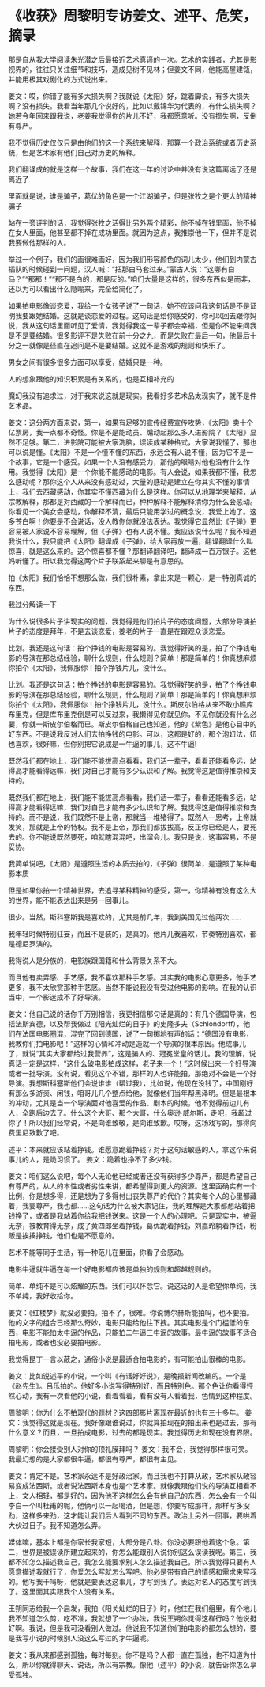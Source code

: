 # 《收获》周黎明专访姜文、述平、危笑，摘录

那是自从我大学阅读朱光潜之后最接近艺术真谛的一次。艺术的实践者，尤其是影视界的，往往只关注细节和技巧，造成见树不见林；但姜文不同，他能高屋建瓴，并能用极其戏剧化的方式说出来。

姜文：哎，你错了能有多大损失啊？我就说《太阳》好，跳着脚说，有多大损失啊？没有损失。我看当年那几个说好的，比如以戴锦华为代表的，有什么损失啊？她若今年回来跟我说，老姜我觉得你的片儿不好，我都愿意听。没有损失啊，反倒有尊严。

我不觉得历史仅仅只是由他们的这一个系统来解释，那算一个政治系统或者历史系统，但是艺术家有他们自己对历史的解释。

我们翻译成的就是这样一个故事，我们在这一年的讨论中并没有说这篇离远了还是离近了

里面就是说，谁是骗子，葛优的角色是一个江湖骗子，但是张牧之是个更大的精神骗子

站在一旁评判的话，我觉得张牧之活得比另外两个精彩，他不掉在钱里面，他不掉在女人里面，他甚至都不掉在成功里面。就因为这点，我推崇他一下，但并不是说我要做他那样的人。

举过一个例子，我们的画很难画好，因为我们形容颜色的词儿太少，他们到内蒙古插队的时候碰到一问题，汉人喊：“把那白马套过来。”蒙古人说：“这哪有白马？”“那那！”“那不是白的，那是灰的。”咱们大量是这样的，很多东西似是而非，还以为可以看出什么隐喻来，完全给简化了。

如果拍电影像谈恋爱，我给一个女孩子说了一句话，她不应该问我这句话是不是证明我要跟她结婚。这就是谈恋爱的过程。这句话是给你感受的，你可以回去跟你妈说，我从这句话里面听见了爱情，我觉得我这一辈子都会幸福，但是你不能来问我是不是要结婚。很多影评不是失败在前十分之九，而是失败在最后一句，他最后十分之一就像是径直在追问是不是要结婚。这就不是游戏的规则和快乐了。

男女之间有很多很多方面可以享受，结婚只是一种。

人的想象跟他的知识积累是有关系的，也是互相补充的

魔幻我没有追求过，对于我来说这就是现实。我看好多艺术品太现实了，就不是件艺术品。

姜文：这分两方面来说，第一，如果有足够的宣传经费宣传攻势，《太阳》卖十个亿票房，我一点都不奇怪。你是不是能动员、煽动起那么多人进影院？《太阳》显然不足够。第二，进影院可能被大家洗脑，误读成某种格式，大家说我懂了，那也可以说是懂。《太阳》不是一个懂不懂的东西，永远会有人说不懂，因为它不是一个故事，它是一个感受。如果一个人没有感受力，那他的眼睛对他也没有什么作用。我觉得《太阳》是一个你能不能感动的电影。有人会说，如果我都不懂，我怎么感动呢？那你这个人从来没有感动过，大量的感动是建立在你其实不懂的事情上，我们去西藏感动，你其实不懂西藏为什么是这样。你可以从地理学来解释，从宗教解释，那都是对西藏的一个解释而已，种种解释不能解释清你为什么会感动。你看见一个美女会感动，你解释不清，最后只能用学过的概念说，我爱上她了。这多苍白啊！你要是不会说话，没人教你你就没法表达。我觉得它显然比《子弹》更容易被人家说不容易理解，但《子弹》也有人说不懂。我应该说什么呢？我不知道我说什么，我只能把《太阳》翻译成《子弹》，给大家再放一遍，翻译翻译什么叫惊喜，就是这么来的。这个惊喜都不懂？那翻译翻译吧，翻译成一百万银子。这他妈听懂了。所以我觉得这两个片子联系起来聊是有意思的。

拍《太阳》我们恰恰不想那么做，我们很朴素，拿出来是一颗心，是一特别真诚的东西。

我过分解读一下

为什么说很多片子讲现实的问题，我觉得是他们拍片子的态度问题，大部分导演拍片子的态度是拜年，不是去谈恋爱，姜老的片子一直是在跟观众谈恋爱。

比划。我还是这句话：拍个挣钱的电影是容易的。我觉得好笑的是，拍了个挣钱电影的导演在那总结经验，聊什么规则，什么规则？简单！那是简单的！你真想麻烦你拍个《太阳》，我佩服你！拍个挣钱片儿，没什么。

比划。我还是这句话：拍个挣钱的电影是容易的。我觉得好笑的是，拍了个挣钱电影的导演在那总结经验，聊什么规则，什么规则？简单！那是简单的！你真想麻烦你拍个《太阳》，我佩服你！拍个挣钱片儿，没什么。斯皮尔伯格从来不敢小瞧库布里克，但是库布里克倒是可以反过来，我懒得见你就见你，不见你就没有什么必要，你就一斯皮尔伯格而已。斯皮尔伯格自己也知道，他的《紫色》是他心目中的好东西。不是说我反对人们去拍挣钱的电影。可以，这都是好的，那个泡妞法，妞也喜欢，很好嘛，但你别把它说成是一牛逼的事儿，这不牛逼!

既然我们都在地上，我们能不能拔高点看看，我们活一辈子，看看还能看多远，站得高才能看得远嘛，我们对自己才能有多少认识和了解。我觉得这是值得推崇和支持的。

既然我们都在地上，我们能不能拔高点看看，我们活一辈子，看看还能看多远，站得高才能看得远嘛，我们对自己才能有多少认识和了解。我觉得这是值得推崇和支持的。而不是说，我们既然不是上帝，那就当一堆猪得了。既然人一思考，上帝就发笑，那就是上帝的特权。我不是上帝，那我们都拔拔高，反正你已经是人，要死去的。你不能说既然要死，咱就瞎混混吧，出溜会儿。我只是说，这事容易，不是妥协。

我简单说吧，《太阳》是遵照生活的本质去拍的，《子弹》很简单，是遵照了某种电影本质

但是如果你拍一个精神世界，去追寻某种精神的感受，第一，你精神有没有这么大的世界，能不能表达出来是另一回事儿。

很少。当然，斯科塞斯我是喜欢的，尤其是前几年，我到美国见过他两次……

我年轻时候特别狂妄，而且不是装的，是真的。他片儿我喜欢，节奏特别喜欢，都是德尼罗演的。

我得说人是分族的，电影族跟国籍和什么背景关系不大。

而且他有卖弄感、手艺感，我不喜欢那种手艺感。其实我的电影心意更多，他手艺更多，我不太欣赏那种手艺感。当然不能说我没有受过他电影的影响。在我的认识当中，一个影迷成不了好导演。

姜文：他自己说的话你千万别相信，我更相信那句话是真的：有几个德国导演，包括法斯宾德，以及帮我做过《阳光灿烂的日子》的史隆多夫（Schlondorff），他们在法国电影圈混，混完了回到德国，说了一句掷地有声的话：“德国没有电影，我教你们拍电影吧！”这样的心情和冲动是造就一个导演的根本原因。他成事儿了，就说“其实大家都给过我营养”，这是骗人的、冠冕堂皇的话儿。我的理解，说真话一定是这样，“这什么破电影拍成这样，老子来一个！”这时候出来一个好导演或者一批导演。没有说，看见这个不错，那样的人也许能拍，那绝对不会是一个好导演。我想斯科塞斯他们会说谁谁（帮过我），比如说，他现在没钱了，中国刚好有那么多游资、闲钱，咱哥儿几个整点给他，就像他们当年帮黑泽明。但是最根本的冲动，尤其是当一个导演面对他喜爱的作品、剧本的时候，他不觉得前边儿有人，全跑后边去了。什么这个大哥、那个大哥，什么奥逊·威尔斯，走吧，我超过你了！所以我们经常说，不是向谁致敬，是向谁致歉。哎呀，这场戏写的，那得向费里尼致歉了吧。

述平：本来就应该站着挣钱。谁愿意跪着挣钱？对于这句话敏感的人，拿这个来说事儿的人，是跪习惯了。
姜文：跪着也挣不了多少钱。

姜文：咱们这么说吧，每个人无论他已经或者还没有获得多少尊严，都是希望自己有尊严的，从人的本性或者劣性来讲，都希望得到更大的资源。这里面确实有一个比例，你是想多得，还是想为了多得付出丧失尊严的代价？其实每个人的心里都藏着，我要尊严，我也都……这句话为什么被大家记住，我的理解是大家都想站着把钱挣了，或者是我站着你给我把钱送来。这是一个人的心理吧。只是现实中，被逼无奈，被教育得无奈，成了黄四郎坐着挣钱，葛优跪着挣钱，刘嘉玲躺着挣钱，粉贩是挨揍挣钱，他们也是不愿意的。

艺术不能等同于生活，有一种范儿在里面，你看了会感动。

电影牛逼就牛逼在每一个好电影都应该是单独的规则和超越规则的。

简单、单纯不是可以炫耀的东西。我们可以怀念它。说这话的人是希望你单纯，我不单纯，我好收拾你。

姜文：《红楼梦》就没必要拍。拍不了，很难。你说博尔赫斯能拍吗，也不要拍。他的文字的组合已经那么奇妙，电影只能给他往下拽。其实电影是个门槛低的东西，电影不能拍太牛逼的作品，只能拍二牛逼三牛逼的故事。最牛逼的故事不适合拍电影，或者也没必要拍电影。

我觉得昆丁一言以蔽之，通俗小说是最适合拍电影的，有可能拍出很棒的电影。

姜文：比如说述平的小说，一个叫《有话好好说》，是晚报新闻改编的。一个是《赵先生》。吕乐拍的。他好多小说写得特别好，而且特别色。那个色让你看得怦然心动，我有一次看他的小说，看着看着，看有没有人看着我，色情到这种程度。

周黎明：你为什么不拍现代的题材？这四部影片离现在最近的也有三十多年。
姜文：我觉得这就是现在。我好像跟谁说过，你就算拍现在的拍出来也是过去，那有什么意义？而且，一旦拍成电影，过去的都是现实。我觉得历史和现在没有界限。

周黎明：你会接受别人对你的顶礼膜拜吗？
姜文：我不会，我觉得那样很可笑。我最幻想的是大家都很牛逼，都很有尊严，都很有主见。

姜文：肯定不是。艺术家永远不是好政治家。而且我也不打算从政，艺术家从政容易变成法西斯。或者说法西斯本身也是个艺术家。就像我跟他们说的导演互相看不上，文人相轻，都是好的，因为他不这样怎么会有他自己的东西，怎么会有一个叫李白一个叫杜甫的呢，他俩可以一起喝酒，但是想，你要写成那样，那样写多没劲，这样多来劲，这才能让我们后人看到不同的东西。政治上另外一回事，要哄着大伙过日子。我不知道怎么弄。

媒体嘛，基本上都是你家长我家短，大部分是八卦。你没必要跟他着这个急。第二，世界是被误读所建立起来的，你怎么能跟别人说你别这么误读我呢。第三，我都不知怎么描述我自己，我怎么能要求别人怎么描述我自己，所以我觉得只要有人愿意描述我就行了，你爱怎么写就怎么写吧。他必是带有自己的情感和需求来写我的。他写我干吗呀，他就是要表达这事儿，才写到我了。表达对名人的态度写到我了。这里面其实跟我个人没有关系。

王朔同志给我一个启发，我拍《阳关灿烂的日子》时，他住在我们组里，有个地儿我不知道怎么剪，吃不准，我就想了一个办法，我说王朔你觉得这样行吗？他说挺好啊。我说，但是我可没看别人做过。他说我不知道你们拍电影的都怎么想的，要是我写小说的时候别人没这么写过的才牛逼呢。

姜文：我从来都感到孤独，每时每刻。你不是吗？人都一直在孤独，也不知道为什么，所以你就得聊天、说话，所以有宗教。像他（述平）的小说，就告诉你怎么享受孤独。
